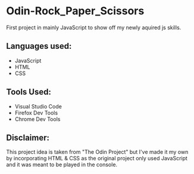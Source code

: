 # Odin-Rock_Paper_Scissors
First project in mainly JavaScript to show off my newly aquired js skills.

## Languages used:
* JavaScript
* HTML
* CSS

## Tools Used:
* Visual Studio Code
* Firefox Dev Tools
* Chrome Dev Tools

## Disclaimer:
This project idea is taken from "The Odin Project" but I've made it my own by incorporating HTML & CSS as the original project only used JavaScript and it was meant to be played in the console.

